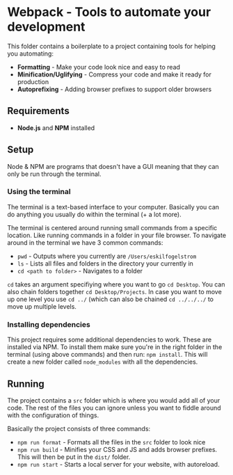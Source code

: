# Webpack - Tools to automate your development
This folder contains a boilerplate to a project containing tools for helping you automating:
* **Formatting** - Make your code look nice and easy to read
* **Minification/Uglifying** - Compress your code and make it ready for production
* **Autoprefixing** - Adding browser prefixes to support older browsers

## Requirements
* **Node.js** and **NPM** installed

## Setup
Node & NPM are programs that doesn't have a GUI meaning that they can only be run through the terminal.

### Using the terminal
The terminal is a text-based interface to your computer. Basically you can do anything you usually do within the terminal (+ a lot more).

The terminal is centered around running small commands from a specific location. Like running commands in a folder in your file browser. To navigate around in the terminal we have 3 common commands:
* `pwd` - Outputs where you currently are `/Users/eskilfogelstrom`
* `ls` - Lists all files and folders in the directory your currently in
* `cd <path to folder>` - Navigates to a folder
 
 `cd` takes an argument specifiying where you want to go `cd Desktop`. You can also chain folders together `cd Desktop/Projects`. In case you want to move up one level you use `cd ../` (which can also be chained `cd ../../../` to move up multiple levels.
 
### Installing dependencies
This project requires some additional dependencies to work. These are installed via NPM. To install them make sure you're in the right folder in the terminal (using above commands) and then run: `npm install`. This will create a new folder called `node_modules` with all the dependencies.

## Running
The project contains a `src` folder which is where you would add all of your code. The rest of the files you can ignore unless you want to fiddle around with the configuration of things.

Basically the project consists of three commands:
* `npm run format` - Formats all the files in the `src` folder to look nice
* `npm run build` - Minifies your CSS and JS and adds browser prefixes. This will then be put in the `dist/` folder.
* `npm run start` - Starts a local server for your website, with autoreload.
